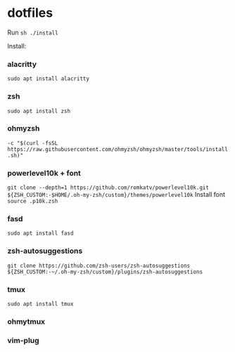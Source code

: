 # dotfiles
Run
```sh ./install```

Install:
### alacritty 
`sudo apt install alacritty`
### zsh 
`sudo apt install zsh`
### ohmyzsh 
`-c "$(curl -fsSL https://raw.githubusercontent.com/ohmyzsh/ohmyzsh/master/tools/install.sh)"`
### powerlevel10k + font
`git clone --depth=1 https://github.com/romkatv/powerlevel10k.git ${ZSH_CUSTOM:-$HOME/.oh-my-zsh/custom}/themes/powerlevel10k`
Install font
```source .p10k.zsh```
### fasd 
`sudo apt install fasd`
### zsh-autosuggestions
`git clone https://github.com/zsh-users/zsh-autosuggestions ${ZSH_CUSTOM:-~/.oh-my-zsh/custom}/plugins/zsh-autosuggestions`
### tmux 
`sudo apt install tmux`
### ohmytmux
### vim-plug
